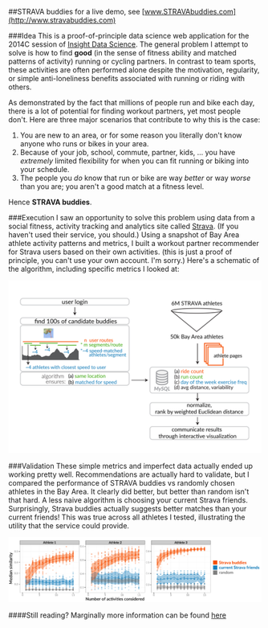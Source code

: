 ##STRAVA buddies 
for a live demo, see [www.STRAVAbuddies.com](http://www.stravabuddies.com)

###Idea
This is a proof-of-principle data science web application for the 2014C session of [Insight Data Science](http://www.insightdatascience.com). The general problem I attempt to solve is how to find __good__ (in the sense of fitness ability and matched patterns of activity) running or cycling partners. In contrast to team sports, these activities are often performed alone despite the motivation, regularity, or simple anti-loneliness benefits associated with running or riding with others. 

As demonstrated by the fact that millions of people run and bike each day, there is a lot of potential for finding workout partners, yet most people don't. Here are three major scenarios that contribute to why this is the case:

1. You are new to an area, or for some reason you literally don't know anyone who runs or bikes in your area.
2. Because of your job, school, commute, partner, kids, ... you have _extremely_ limited flexibility for when you can fit running or biking into your schedule.
3. The people you _do_ know that run or bike are way _better_ or way _worse_ than you are; you aren't a good match at a fitness level.

Hence __STRAVA buddies__.

###Execution
I saw an opportunity to solve this problem using data from a social fitness, activity tracking and analytics site called [Strava](https://www.strava.com). (If you haven't used their service, you should.) Using a snapshot of Bay Area athlete activity patterns and metrics, I built a workout partner recommender for Strava users based on their own activities. (this is just a proof of principle, you can't use your own account. I'm sorry.) Here's a schematic of the algorithm, including specific metrics I looked at:

![STRAVA buddies algorithm](app/static/imgs/algorithm-01.jpg?raw=true "STRAVA buddies algorithm")

###Validation
These simple metrics and imperfect data actually ended up working pretty well. Recommendations are actually hard to validate, but I compared the performance of STRAVA buddies vs randomly chosen athletes in the Bay Area. It clearly did better, but better than random isn't that hard. A less naive algorithm is choosing your current Strava friends. Surprisingly, Strava buddies actually suggests better matches than your current friends! This was true across all athletes I tested, illustrating the utility that the service could provide.

![STRAVA buddies validation](app/static/imgs/validation-01.jpg?raw=true "STRAVA buddies validation")

####Still reading?
Marginally more information can be found [here](http://www.stravabuddies.com/slides_wide)
